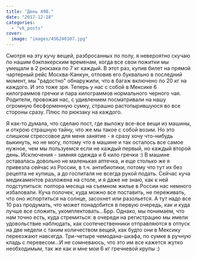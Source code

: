 ```yaml
---
title: "День 498."
date: "2017-12-18"
categories: 
  - "vk_posts"
cover:
  image: "images/456240107.jpg"
---
```


Смотря на эту кучу вещей, разбросанных по полу, я невероятно скучаю по нашим бэкпэкерским временам, когда все свои пожитки мы умещали в 2 рюкзака по 7 кг каждый. В этот раз, купив билет на прямой чартерный рейс Москва-Канкун, отловив его буквально в последний момент, мы "радостно" обнаружили, что в багаж включено по 20 кг на каждого. И это тоже зря. Теперь у нас с собой в Мексике 6 килограммов гречки и пара килограммов нормального черного чая. Родители, провожая нас, с удивлением посматривали на нашу огромную бесформенную сумку, страшно растопырившуюся во все стороны сразу. Плюс по рюкзаку на каждого.

<!--more-->

Я как-то думала, что сделаю пост, где выложу все-все вещи из машины, и открою страшную тайну, что же мы такое с собой возим. Но это слишком стрессовое для меня занятие - я сразу хочу что-нибудь выкинуть, но не могу, потому что в машине и так осталось все самое нужное, чем мы пользуемся если не каждый первый, но каждый второй день. Исключения - зимняя одежда и 6 кило гречки :) В машине оставалась довольно не маленькая аптечка, и еще столько же я привезла сейчас из России, в т.ч. антибиотики, потому что тут их без рецепта не купишь, а до госпиталя не всегда рукой подать. Сейчас куча медикаментов разложена на столе, и я даже не знаю, как к ней подступиться: полтора месяца на съемном жилье в России нас немного избаловали. Куча полочек, куда можно все поставить, не переживать, что оно испортиться на солнце, засохнет или разольется. А тут надо все 10 раз продумать, что может понадобится в первую очередь, как и куда лучше все сложить, укомплектовать...Брр. Однако, мы понимаем, что нам точно есть, куда стремиться: в очереди на регистрацию мы имели удовольствие наблюдать, как соотечественники отправляются в отпуск на две недели с таким количеством вещей, как будто они в Мексику переезжают навсегда. Три-четыре чемодана-шкафа, по сумке в ручную кладь с перевесом...И не сомневаюсь, что это им все кажется жутко необходимым, так же как и мне мои 6 кг гречневой крупы :)
